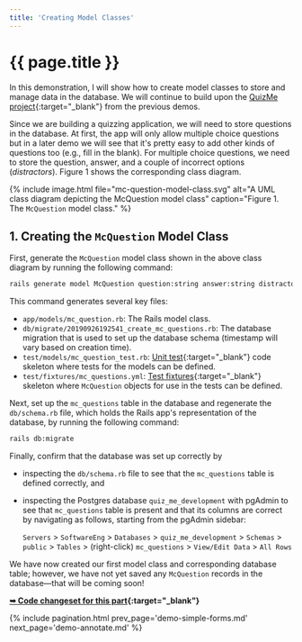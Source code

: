 ```yaml
---
title: 'Creating Model Classes'
---
```


# {{ page.title }}

In this demonstration, I will show how to create model classes to store and manage data in the database. We will continue to build upon the [QuizMe project](https://github.com/human-se/quiz-me-2020){:target="_blank"} from the previous demos.

Since we are building a quizzing application, we will need to store questions in the database. At first, the app will only allow multiple choice questions but in a later demo we will see that it's pretty easy to add other kinds of questions too (e.g., fill in the blank). For multiple choice questions, we need to store the question, answer, and a couple of incorrect options (_distractors_). Figure 1 shows the corresponding class diagram.

{% include image.html file="mc-question-model-class.svg" alt="A UML class diagram depicting the McQuestion model class" caption="Figure 1. The `McQuestion` model class." %}

## 1. Creating the `McQuestion` Model Class

First, generate the `McQuestion` model class shown in the above class diagram by running the following command:

```bash
rails generate model McQuestion question:string answer:string distractor_1:string distractor_2:string
```

This command generates several key files:

- `app/models/mc_question.rb`: The Rails model class.
- `db/migrate/20190926192541_create_mc_questions.rb`: The database migration that is used to set up the database schema (timestamp will vary based on creation time).
- `test/models/mc_question_test.rb`: [Unit test](https://en.wikipedia.org/wiki/Unit_testing){:target="_blank"} code skeleton where tests for the models can be defined.
- `test/fixtures/mc_questions.yml`: [Test fixtures](https://en.wikipedia.org/wiki/Test_fixture){:target="_blank"} skeleton where `McQuestion` objects for use in the tests can be defined.

Next, set up the `mc_questions` table in the database and regenerate the `db/schema.rb` file, which holds the Rails app's representation of the database, by running the following command:

```bash
rails db:migrate
```

Finally, confirm that the database was set up correctly by

- inspecting the `db/schema.rb` file to see that the `mc_questions` table is defined correctly, and
- inspecting the Postgres database `quiz_me_development` with pgAdmin to see that `mc_questions` table is present and that its columns are correct by navigating as follows, starting from the pgAdmin sidebar:

  `Servers` > `SoftwareEng` > `Databases` > `quiz_me_development` > `Schemas` > `public` > `Tables` > (right-click) `mc_questions` > `View/Edit Data` > `All Rows`

We have now created our first model class and corresponding database table; however, we have not yet saved any `McQuestion` records in the database—that will be coming soon!

**[➥ Code changeset for this part](https://github.com/human-se/quiz-me-2020/commit/f7319c1698e42d78473183705998df679d831ff0){:target="_blank"}**

{% include pagination.html prev_page='demo-simple-forms.md' next_page='demo-annotate.md' %}
